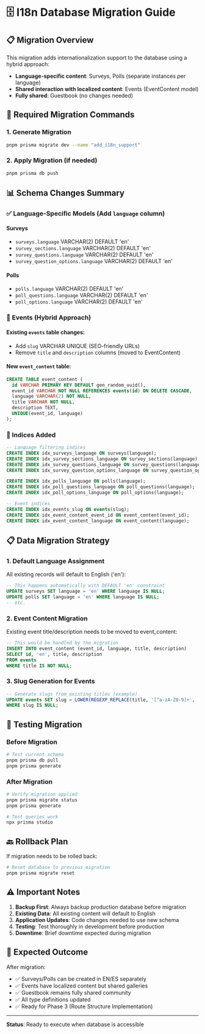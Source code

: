 # 🗄️ I18n Database Migration Guide

## 📋 Migration Overview

This migration adds internationalization support to the database using a hybrid approach:

- **Language-specific content**: Surveys, Polls (separate instances per language)
- **Shared interaction with localized content**: Events (EventContent model)
- **Fully shared**: Guestbook (no changes needed)

## 🔧 Required Migration Commands

### 1. Generate Migration

```bash
pnpm prisma migrate dev --name "add_i18n_support"
```

### 2. Apply Migration (if needed)

```bash
pnpm prisma db push
```

## 📊 Schema Changes Summary

### ✅ Language-Specific Models (Add `language` column)

#### Surveys

- `surveys.language` VARCHAR(2) DEFAULT 'en'
- `survey_sections.language` VARCHAR(2) DEFAULT 'en'
- `survey_questions.language` VARCHAR(2) DEFAULT 'en'
- `survey_question_options.language` VARCHAR(2) DEFAULT 'en'

#### Polls

- `polls.language` VARCHAR(2) DEFAULT 'en'
- `poll_questions.language` VARCHAR(2) DEFAULT 'en'
- `poll_options.language` VARCHAR(2) DEFAULT 'en'

### 🔄 Events (Hybrid Approach)

#### Existing `events` table changes:

- Add `slug` VARCHAR UNIQUE (SEO-friendly URLs)
- Remove `title` and `description` columns (moved to EventContent)

#### New `event_content` table:

```sql
CREATE TABLE event_content (
  id VARCHAR PRIMARY KEY DEFAULT gen_random_uuid(),
  event_id VARCHAR NOT NULL REFERENCES events(id) ON DELETE CASCADE,
  language VARCHAR(2) NOT NULL,
  title VARCHAR NOT NULL,
  description TEXT,
  UNIQUE(event_id, language)
);
```

### 🔄 Indices Added

```sql
-- Language filtering indices
CREATE INDEX idx_surveys_language ON surveys(language);
CREATE INDEX idx_survey_sections_language ON survey_sections(language);
CREATE INDEX idx_survey_questions_language ON survey_questions(language);
CREATE INDEX idx_survey_question_options_language ON survey_question_options(language);

CREATE INDEX idx_polls_language ON polls(language);
CREATE INDEX idx_poll_questions_language ON poll_questions(language);
CREATE INDEX idx_poll_options_language ON poll_options(language);

-- Event indices
CREATE INDEX idx_events_slug ON events(slug);
CREATE INDEX idx_event_content_event_id ON event_content(event_id);
CREATE INDEX idx_event_content_language ON event_content(language);
```

## 📋 Data Migration Strategy

### 1. Default Language Assignment

All existing records will default to English ('en'):

```sql
-- This happens automatically with DEFAULT 'en' constraint
UPDATE surveys SET language = 'en' WHERE language IS NULL;
UPDATE polls SET language = 'en' WHERE language IS NULL;
-- etc.
```

### 2. Event Content Migration

Existing event title/description needs to be moved to event_content:

```sql
-- This would be handled by the migration
INSERT INTO event_content (event_id, language, title, description)
SELECT id, 'en', title, description
FROM events
WHERE title IS NOT NULL;
```

### 3. Slug Generation for Events

```sql
-- Generate slugs from existing titles (example)
UPDATE events SET slug = LOWER(REGEXP_REPLACE(title, '[^a-zA-Z0-9]+', '-', 'g'))
WHERE slug IS NULL;
```

## 🧪 Testing Migration

### Before Migration

```bash
# Test current schema
pnpm prisma db pull
pnpm prisma generate
```

### After Migration

```bash
# Verify migration applied
pnpm prisma migrate status
pnpm prisma generate

# Test queries work
npx prisma studio
```

## 🔙 Rollback Plan

If migration needs to be rolled back:

```bash
# Reset database to previous migration
pnpm prisma migrate reset
```

## ⚠️ Important Notes

1. **Backup First**: Always backup production database before migration
2. **Existing Data**: All existing content will default to English
3. **Application Updates**: Code changes needed to use new schema
4. **Testing**: Test thoroughly in development before production
5. **Downtime**: Brief downtime expected during migration

## 🎯 Expected Outcome

After migration:

- ✅ Surveys/Polls can be created in EN/ES separately
- ✅ Events have localized content but shared galleries
- ✅ Guestbook remains fully shared community
- ✅ All type definitions updated
- ✅ Ready for Phase 3 (Route Structure Implementation)

---

**Status**: Ready to execute when database is accessible
